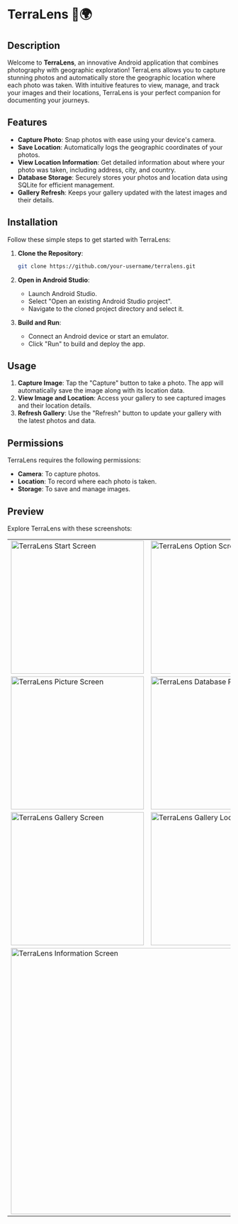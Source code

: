 # TerraLens 📸🌍

## Description
Welcome to **TerraLens**, an innovative Android application that combines photography with geographic exploration! TerraLens allows you to capture stunning photos and automatically store the geographic location where each photo was taken. With intuitive features to view, manage, and track your images and their locations, TerraLens is your perfect companion for documenting your journeys.

## Features
- **Capture Photo**: Snap photos with ease using your device's camera.
- **Save Location**: Automatically logs the geographic coordinates of your photos.
- **View Location Information**: Get detailed information about where your photo was taken, including address, city, and country.
- **Database Storage**: Securely stores your photos and location data using SQLite for efficient management.
- **Gallery Refresh**: Keeps your gallery updated with the latest images and their details.

## Installation
Follow these simple steps to get started with TerraLens:

1. **Clone the Repository**:
    ```bash
    git clone https://github.com/your-username/terralens.git
    ```

2. **Open in Android Studio**:
    - Launch Android Studio.
    - Select "Open an existing Android Studio project".
    - Navigate to the cloned project directory and select it.

3. **Build and Run**:
    - Connect an Android device or start an emulator.
    - Click "Run" to build and deploy the app.

## Usage
1. **Capture Image**: Tap the "Capture" button to take a photo. The app will automatically save the image along with its location data.
2. **View Image and Location**: Access your gallery to see captured images and their location details.
3. **Refresh Gallery**: Use the "Refresh" button to update your gallery with the latest photos and data.

## Permissions
TerraLens requires the following permissions:
- **Camera**: To capture photos.
- **Location**: To record where each photo is taken.
- **Storage**: To save and manage images.

## Preview
Explore TerraLens with these screenshots:

<table>
  <tr>
    <td><img src="https://github.com/user-attachments/assets/d8647d79-fbaa-4a09-9645-4f7e1c3d9cb7" alt="TerraLens Start Screen" width="300"/></td>
    <td><img src="https://github.com/user-attachments/assets/1a7745c3-29c6-4a33-a466-a977e0b8d653" alt="TerraLens Option Screen" width="300"/></td>
  </tr>
  <tr>
    <td><img src="https://github.com/user-attachments/assets/84645f17-b431-4fe6-86bf-3cc597bb3ca8" alt="TerraLens Picture Screen" width="300"/></td>
    <td><img src="https://github.com/user-attachments/assets/0eb42cfc-01e1-472d-9c2f-cec5552403ec" alt="TerraLens Database Picture Screen" width="300"/></td>
  </tr>
  <tr>
    <td><img src="https://github.com/user-attachments/assets/c0c25b86-6efb-4edb-8162-852b2ee37ba3" alt="TerraLens Gallery Screen" width="300"/></td>
    <td><img src="https://github.com/user-attachments/assets/80c91c59-9f87-4083-85df-8a0ec95c00db" alt="TerraLens Gallery Location Screen" width="300"/></td>
  </tr>
  <tr>
    <td colspan="2"><img src="https://github.com/user-attachments/assets/78a2fac0-55aa-488b-a61c-8efb23d8a181" alt="TerraLens Information Screen" width="600"/></td>
  </tr>
</table>
